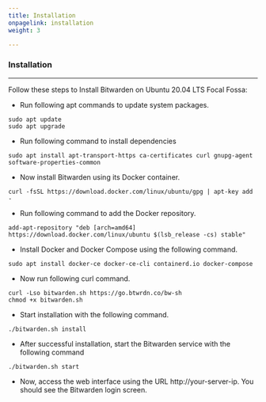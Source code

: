 ```yaml
---
title: Installation
onpagelink: installation
weight: 3

---
```


### **Installation**
------------

Follow these steps to Install Bitwarden on Ubuntu 20.04 LTS Focal Fossa:

- Run following apt commands to update system packages.
 
 ```
sudo apt update
sudo apt upgrade
```

- Run following command to install dependencies
 
 ```
sudo apt install apt-transport-https ca-certificates curl gnupg-agent software-properties-common
```

- Now install Bitwarden using its Docker container.
 
 ```
curl -fsSL https://download.docker.com/linux/ubuntu/gpg | apt-key add -
```

- Run following command to add the Docker repository.
 
 ```
add-apt-repository "deb [arch=amd64] https://download.docker.com/linux/ubuntu $(lsb_release -cs) stable"
```

- Install Docker and Docker Compose using the following command.
 
 ```
sudo apt install docker-ce docker-ce-cli containerd.io docker-compose
```

- Now run following curl command.
 
 ```
curl -Lso bitwarden.sh https://go.btwrdn.co/bw-sh
chmod +x bitwarden.sh
```

- Start installation with the following command.
 
 ```
./bitwarden.sh install
```

- After successful installation, start the Bitwarden service with the following command
 
 ```
./bitwarden.sh start
```

- Now, access the web interface using the URL http://your-server-ip. You should see the Bitwarden login screen.
 
